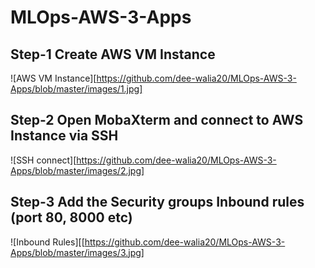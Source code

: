 # MLOps-AWS-3-Apps
## Step-1 Create AWS VM Instance
![AWS VM Instance][https://github.com/dee-walia20/MLOps-AWS-3-Apps/blob/master/images/1.jpg] 
## Step-2 Open MobaXterm and connect to AWS Instance via SSH
![SSH connect][https://github.com/dee-walia20/MLOps-AWS-3-Apps/blob/master/images/2.jpg]
## Step-3 Add the Security groups Inbound rules (port 80, 8000 etc)
![Inbound Rules][[https://github.com/dee-walia20/MLOps-AWS-3-Apps/blob/master/images/3.jpg]